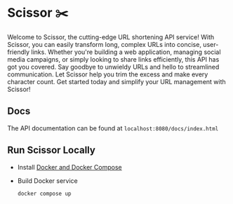 # Scissor ✂️

Welcome to Scissor, the cutting-edge URL shortening API service! With Scissor, you can easily transform long, complex URLs into concise, user-friendly links. Whether you're building a web application, managing social media campaigns, or simply looking to share links efficiently, this API has got you covered. Say goodbye to unwieldy URLs and hello to streamlined communication. Let Scissor help you trim the excess and make every character count. Get started today and simplify your URL management with Scissor!

## Docs

The API documentation can be found at `localhost:8080/docs/index.html`

## Run Scissor Locally

- Install [Docker and Docker Compose](https://docs.docker.com/engine/install/)
- Build Docker service

    ```bash
    docker compose up
    ```
